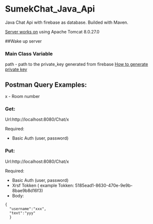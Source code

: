 # SumekChat_Java_Api

Java Chat Api with firebase as database.
Builded with Maven.

[Server works on](http://localhost:8080)
using Apache Tomcat 8.0.27.0

##Wake up server

### Main Class Variable

path - path to the private_key generated from firebase 
[How to generate private key](https://firebase.google.com/docs/admin/setup)


## Postman Query Examples:
x - Room number

### Get:
Url:http://localhost:8080/Chat/x

 Required:
* Basic Auth (user, password)

### Put:
Url:http://localhost:8080/Chat/x

 Required:
* Basic Auth (user, password)
* Xrsf Tokken ( example Tokken: 5185ead1-8630-470e-9e9b-8bae9b8d16f3)
* Body:
```
{
  "username":"xxx",
  "text":"yyy"
  }
```
